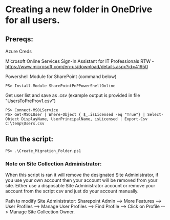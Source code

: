 # Creating a new folder in OneDrive for all users.

## Prereqs:
Azure Creds

Microsoft Online Services Sign-In Assistant for IT Professionals RTW - https://www.microsoft.com/en-us/download/details.aspx?id=41950

Powershell Module for SharePoint (command below) 
```
PS> Install-Module SharePointPnPPowerShellOnline
```

Get user list and save as .csv (example output is provided in file "UsersToPreProv1.csv")
```
PS> Connect-MSOLService
PS> Get-MSOLUser | Where-Object { $_.isLicensed -eq "True"} | Select-Object DisplayName, UserPrincipalName, isLicensed | Export-Csv C:\temp\Users.csv
```

## Run the script:
```
PS> .\Create_Migration_Folder.ps1
```


### Note on Site Collection Administrator:
When this script is ran it will remove the designated Site Administrator, if you use your own account then your account will be removed from your site. Either use a disposable Site Administrator account or remove your account from the script csv and just do your account manually.

Path to modify Site Administrator:
Sharepoint Admin --> More Features --> User Profiles --> Manage User Profiles --> Find Profile --> Click on Profile --> Manage Site Collection Owner.

